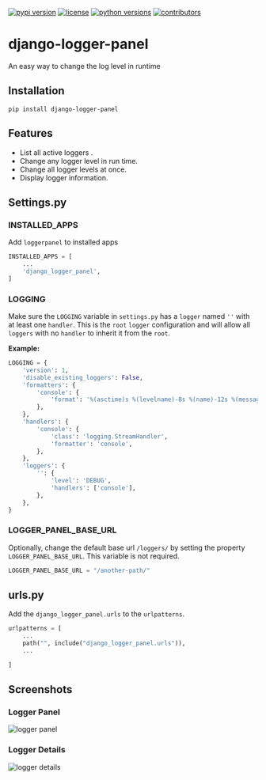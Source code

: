 [![pypi version](https://img.shields.io/pypi/v/django-logger-panel.svg)](https://pypi.python.org/pypi/django-logger-panel) 
[![license](https://img.shields.io/pypi/l/django-logger-panel.svg)](https://pypi.python.org/pypi/django-logger-panel) 
[![python versions](https://img.shields.io/pypi/pyversions/django-logger-panel.svg)](https://pypi.python.org/pypi/django-logger-panel) 
[![contributors](https://img.shields.io/github/contributors/jonathadv/django-logger-panel.svg)](https://github.com/jonathadv/django-logger-panel/graphs/contributors) 


# django-logger-panel
 
An easy way to change the log level in runtime


## Installation

`pip install django-logger-panel`

## Features
- List all active loggers .
- Change any logger level in run time.
- Change all logger levels at once.
- Display logger information.


## Settings.py

### INSTALLED_APPS
Add `loggerpanel` to installed apps

```python
INSTALLED_APPS = [
    ...
    'django_logger_panel',    
]
```

### LOGGING

Make sure the `LOGGING` variable in `settings.py` has a `logger` named `''` with at least one `handler`. 
This is the `root` `logger` configuration and will allow all `loggers` with no `handler` to inherit it from the `root`. 

**Example:**

```python
LOGGING = {
    'version': 1,
    'disable_existing_loggers': False,
    'formatters': {
        'console': {
            'format': '%(asctime)s %(levelname)-8s %(name)-12s %(message)s',
        },
    },
    'handlers': {
        'console': {
            'class': 'logging.StreamHandler',
            'formatter': 'console',
        },
    },
    'loggers': {
        '': {
            'level': 'DEBUG',
            'handlers': ['console'],
        },
    },
}
```

### LOGGER_PANEL_BASE_URL
Optionally, change the default base url `/loggers/` by setting the property `LOGGER_PANEL_BASE_URL`.
This variable is not required.

```python
LOGGER_PANEL_BASE_URL = "/another-path/"
```

## urls.py

Add the `django_logger_panel.urls` to the `urlpatterns`.

```python
urlpatterns = [
    ...
    path("", include("django_logger_panel.urls")),
    ...

]
```

## Screenshots

### Logger Panel

![logger panel](https://raw.githubusercontent.com/jonathadv/django-logger-panel/main/docs/img/loggers.png)


### Logger Details

![logger details](https://raw.githubusercontent.com/jonathadv/django-logger-panel/main/docs/img/logger-detail.png)